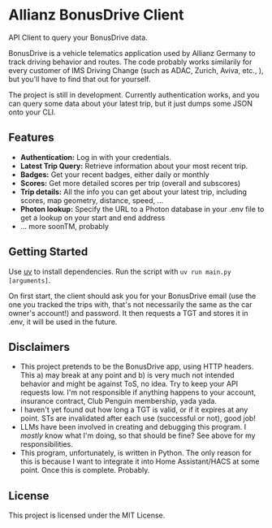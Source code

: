 # Allianz BonusDrive Client

API Client to query your BonusDrive data. 

BonusDrive is a vehicle telematics application used by Allianz Germany to track driving behavior and routes. The code probably works similarily for every customer of IMS Driving Change (such as ADAC, Zurich, Aviva, etc., ), but you'll have to find that out for yourself.

The project is still in development. Currently authentication works, and you can query some data about your latest trip, but it just dumps some JSON onto your CLI.

## Features

- **Authentication:** Log in with your credentials.
- **Latest Trip Query:** Retrieve information about your most recent trip.
- **Badges:** Get your recent badges, either daily or monthly
- **Scores:** Get more detailed scores per trip (overall and subscores)
- **Trip details:** All the info you can get about your latest trip, including scores, map geometry, distance, speed, ...
- **Photon lookup:** Specify the URL to a Photon database in your .env file to get a lookup on your start and end address
- ... more soonTM, probably

## Getting Started
Use [uv](https://docs.astral.sh/uv/) to install dependencies. Run the script with `uv run main.py [arguments]`. 

On first start, the client should ask you for your BonusDrive email (use the one you tracked the trips with, that's not necessarily the same as the car owner's account!) and password. It then requests a TGT and stores it in .env, it will be used in the future.

## Disclaimers
- This project pretends to be the BonusDrive app, using HTTP headers. This a) may break at any point and b) is very much not intended behavior and might be against ToS, no idea. Try to keep your API requests low. I'm not responsible if anything happens to your account, insurance contract, Club Penguin membership, yada yada.
- I haven't yet found out how long a TGT is valid, or if it expires at any point. STs are invalidated after each use (successful or not), good job!
- LLMs have been involved in creating and debugging this program. I *mostly* know what I'm doing, so that should be fine? See above for my responsibilities.
- This program, unfortunately, is written in Python. The only reason for this is because I want to integrate it into Home Assistant/HACS at some point. Once this is complete. Probably.

## License

This project is licensed under the MIT License.

